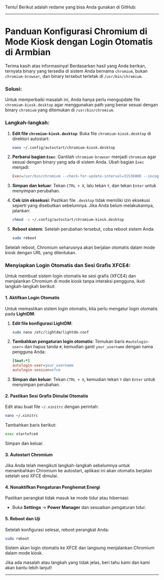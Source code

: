 Tentu! Berikut adalah redame yang bisa Anda gunakan di GitHub:

---

# Panduan Konfigurasi Chromium di Mode Kiosk dengan Login Otomatis di Armbian

Terima kasih atas informasinya! Berdasarkan hasil yang Anda berikan, ternyata binary yang tersedia di sistem Anda bernama `chromium`, bukan `chromium-browser`, dan binary tersebut terletak di `/usr/bin/chromium`.

### Solusi:
Untuk memperbaiki masalah ini, Anda hanya perlu mengupdate file `chromium-kiosk.desktop` agar menggunakan path yang benar sesuai dengan binary `chromium` yang ditemukan di `/usr/bin/chromium`.

### Langkah-langkah:
1. **Edit file `chromium-kiosk.desktop`**:
   Buka file `chromium-kiosk.desktop` di direktori autostart:
   ```bash
   nano ~/.config/autostart/chromium-kiosk.desktop
   ```

2. **Perbarui bagian `Exec`**:
   Gantilah `chromium-browser` menjadi `chromium` agar sesuai dengan binary yang ada di sistem Anda.
   Ubah bagian `Exec` menjadi:
   ```ini
   Exec=/usr/bin/chromium --check-for-update-interval=31536000 --incognito --kiosk http://localhost/display/
   ```

3. **Simpan dan keluar**:
   Tekan `CTRL + X`, lalu tekan `Y`, dan tekan `Enter` untuk menyimpan perubahan.

4. **Cek izin eksekusi**:
   Pastikan file `.desktop` tidak memiliki izin eksekusi seperti yang disebutkan sebelumnya. Jika Anda belum melakukannya, jalankan:
   ```bash
   chmod -x ~/.config/autostart/chromium-kiosk.desktop
   ```

5. **Reboot sistem**:
   Setelah perubahan tersebut, coba reboot sistem Anda:
   ```bash
   sudo reboot
   ```

Setelah reboot, Chromium seharusnya akan berjalan otomatis dalam mode kiosk dengan URL yang ditentukan.

### Menyiapkan Login Otomatis dan Sesi Grafis XFCE4:
Untuk membuat sistem login otomatis ke sesi grafis (XFCE4) dan menjalankan Chromium di mode kiosk tanpa interaksi pengguna, ikuti langkah-langkah berikut:

#### 1. **Aktifkan Login Otomatis**
Untuk memastikan sistem login otomatis, kita perlu mengatur login otomatis pada **LightDM**:

1. **Edit file konfigurasi LightDM**:
   ```bash
   sudo nano /etc/lightdm/lightdm.conf
   ```

2. **Tambahkan pengaturan login otomatis**:
   Temukan baris `#autologin-user=` dan hapus tanda `#`, kemudian ganti `your_username` dengan nama pengguna Anda:
   ```ini
   [Seat:*]
   autologin-user=your_username
   autologin-session=xfce
   ```

3. **Simpan dan keluar**:
   Tekan `CTRL + X`, kemudian tekan `Y` dan `Enter` untuk menyimpan perubahan.

#### 2. **Pastikan Sesi Grafis Dimulai Otomatis**
Edit atau buat file `~/.xinitrc` dengan perintah:
```bash
nano ~/.xinitrc
```
Tambahkan baris berikut:
```bash
exec startxfce4
```
Simpan dan keluar.

#### 3. **Autostart Chromium**
Jika Anda telah mengikuti langkah-langkah sebelumnya untuk menambahkan Chromium ke autostart, aplikasi ini akan otomatis berjalan setelah sesi XFCE dimulai.

#### 4. **Nonaktifkan Pengaturan Penghemat Energi**
Pastikan perangkat tidak masuk ke mode tidur atau hibernasi:
- Buka **Settings** → **Power Manager** dan sesuaikan pengaturan tidur.

#### 5. **Reboot dan Uji**
Setelah konfigurasi selesai, reboot perangkat Anda:
```bash
sudo reboot
```

Sistem akan login otomatis ke XFCE dan langsung menjalankan Chromium dalam mode kiosk.

Jika ada masalah atau langkah yang tidak jelas, beri tahu kami dan kami akan bantu lebih lanjut!

---
